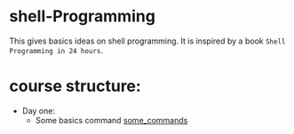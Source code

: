 # shell-Programming
This gives basics ideas on shell programming.
 It is inspired by a book `Shell Programming in 24 hours`.
 # course structure:
 - Day one:
    + Some basics command [some_commands](some_commands.ipynb)
